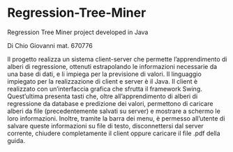 # Regression-Tree-Miner

Regression Tree Miner project developed in Java

Di Chio Giovanni	mat. 670776


Il progetto realizza un sistema client-server che permette l’apprendimento di alberi di regressione, ottenuti estrapolando le informazioni necessarie da una base di dati, e li impiega per la previsione di valori.
Il linguaggio impiegato per la realizzazione di client e server è il Java. 
Il client è realizzato con un’interfaccia grafica che sfrutta il framework Swing. Quest’ultima presenta tasti che, oltre all’apprendimento di alberi di regressione da database e predizione dei valori, permettono di caricare alberi da file (precedentemente salvati su server) e mostrare a schermo le loro informazioni. Inoltre, tramite la barra dei menu, è permesso all’utente di salvare queste informazioni su file di testo, disconnettersi dal server corrente, chiudere completamente il client oppure caricare il file .pdf della guida.
